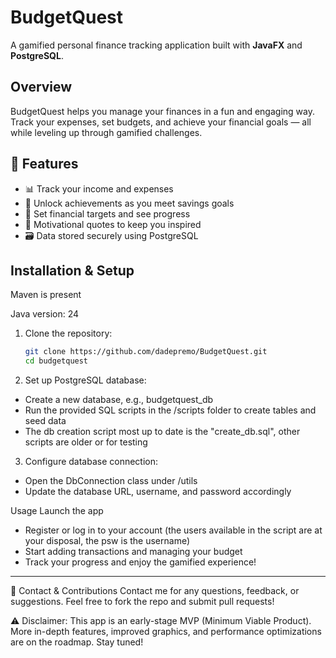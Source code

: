 # BudgetQuest

A gamified personal finance tracking application built with **JavaFX** and **PostgreSQL**.

## Overview

BudgetQuest helps you manage your finances in a fun and engaging way. Track your expenses, set budgets, and achieve your financial goals — all while leveling up through gamified challenges.

## 🚀 Features
- 📊 Track your income and expenses
- 🧩 Unlock achievements as you meet savings goals
- 🎯 Set financial targets and see progress
- 🧠 Motivational quotes to keep you inspired
- 🗃️ Data stored securely using PostgreSQL

## Installation & Setup

Maven is present

Java version: 24

1. Clone the repository:

   ```bash
   git clone https://github.com/dadepremo/BudgetQuest.git
   cd budgetquest
2. Set up PostgreSQL database:
- Create a new database, e.g., budgetquest_db
- Run the provided SQL scripts in the /scripts folder to create tables and seed data
- The db creation script most up to date is the "create_db.sql", other scripts are older or for testing

3. Configure database connection:
- Open the DbConnection class under /utils
- Update the database URL, username, and password accordingly

Usage
Launch the app
- Register or log in to your account (the users available in the script are at your disposal, the psw is the username)
- Start adding transactions and managing your budget
- Track your progress and enjoy the gamified experience!


---

🤝 Contact & Contributions
Contact me for any questions, feedback, or suggestions.
Feel free to fork the repo and submit pull requests!

⚠️ Disclaimer:
This app is an early-stage MVP (Minimum Viable Product).
More in-depth features, improved graphics, and performance optimizations are on the roadmap. Stay tuned!
